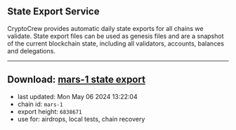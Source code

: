 ## State Export Service
CryptoCrew provides automatic daily state exports for all chains we validate. State export files can be used as genesis files and are a snapshot of the current blockchain state, including all validators, accounts, balances and delegations.

---
**Download: [mars-1 state export](https://dl-eu2.ccvalidators.com/SERVICE/mars/mars-1_export_6838671.json)**
---

- last updated: Mon May 06 2024 13:22:04
- chain id: `mars-1`
- export height: `6838671`
- use for: airdrops, local tests, chain recovery
